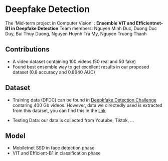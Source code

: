 # Deepfake Detection
The 'Mid-term project in Computer Vision' :  **Ensemble VIT and Efficientnet-B1 in Deepfake Detection**
Team members: Nguyen Minh Duc, Duong Duc Duy, Bui Thuy Duong, Nguyen Huynh Tra My, Nguyen Truong Thanh

## Contributions
- A video dataset containing 100 videos (50 real and 50 fake)
- Found best ensemble way to get excellent results in our proposed dataset (0.8 accuracy and 0.8640 AUC)

## Dataset
- Training data (DFDC) can be found in [Deepkfake Detection Challenge](https://www.kaggle.com/competitions/deepfake-detection-challenge) contaring 400 Gb videos. However, data we directedly used is extracted from this dataset, you can find this in the [link](https://www.kaggle.com/competitions/deepfake-detection-challenge/discussion/134420)

- Testing Data: our data is collected from Youtube, Tiktok, ...

## Model
- Mobiletnet SSD in face detection phase
- VIT and Efficient-B1 in classification phase

